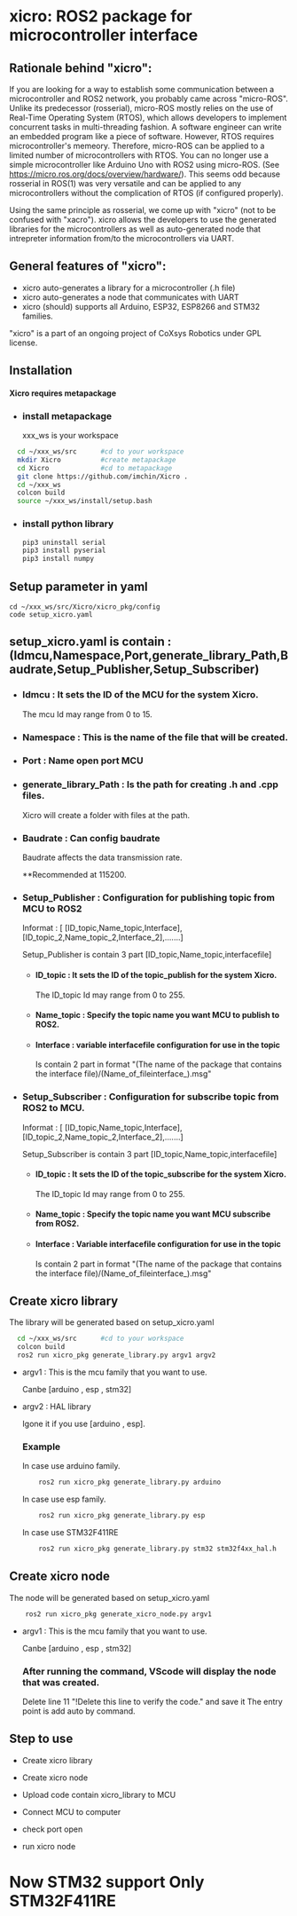 
# xicro: ROS2 package for microcontroller interface

## Rationale behind "xicro":
If you are looking for a way to establish some communication between a microcontroller and ROS2 network, you probably came across "micro-ROS". Unlike its predecessor (rosserial), micro-ROS mostly relies on the use of Real-Time Operating System (RTOS), which allows developers to implement concurrent tasks in multi-threading fashion. A software engineer can write an embedded program like a piece of software. However, RTOS requires microcontroller's memeory. Therefore, micro-ROS can be applied to a limited number of microcontrollers with RTOS. You can no longer use a simple microcontroller like Arduino Uno with ROS2 using micro-ROS. (See https://micro.ros.org/docs/overview/hardware/). This seems odd because rosserial in ROS(1) was very versatile and can be applied to any microcontrollers without the complication of RTOS (if configured properly).

Using the same principle as rosserial, we come up with "xicro" (not to be confused with "xacro"). xicro allows the developers to use the generated libraries for the microcontrollers as well as auto-generated node that intrepreter information from/to the microcontrollers via UART.

## General features of "xicro":
* xicro auto-generates a library for a microcontroller (.h file)
* xicro auto-generates a node that communicates with UART
* xicro (should) supports all Arduino, ESP32, ESP8266 and STM32 families.

"xicro" is a part of an ongoing project of CoXsys Robotics under GPL license. 




## Installation
#### Xicro requires metapackage

  - ### install metapackage
    xxx_ws is your workspace
  ```bash
    cd ~/xxx_ws/src      #cd to your workspace
    mkdir Xicro          #create metapackage
    cd Xicro             #cd to metapackage
    git clone https://github.com/imchin/Xicro .
    cd ~/xxx_ws
    colcon build
    source ~/xxx_ws/install/setup.bash
  ```
  - ### install python library
    ```bash
    pip3 uninstall serial
    pip3 install pyserial
    pip3 install numpy
    ```

## Setup parameter in yaml
    cd ~/xxx_ws/src/Xicro/xicro_pkg/config      
    code setup_xicro.yaml

## setup_xicro.yaml is contain : (Idmcu,Namespace,Port,generate_library_Path,Baudrate,Setup_Publisher,Setup_Subscriber)


 - ### Idmcu : It sets the ID of the MCU for the system Xicro.

    The mcu Id may range from 0 to 15. 
  
 - ### Namespace : This is the name of the file that will be created.
  

 - ### Port : Name open port MCU
   

 - ### generate_library_Path : Is the path for creating .h and .cpp files.
    Xicro will create a folder with files at the path.

 - ### Baudrate : Can config baudrate
    Baudrate affects the data transmission rate.
    
    **Recommended at 115200.

 
  - ### Setup_Publisher : Configuration for publishing topic from MCU to ROS2
    Informat : [ [ID_topic,Name_topic,Interface],[ID_topic_2,Name_topic_2,Interface_2],.......]
    
    Setup_Publisher is contain 3 part  [ID_topic,Name_topic,interfacefile]
    - #### ID_topic : It sets the ID of the topic_publish for the system Xicro.
        The ID_topic Id may range from 0 to 255.
    
    - #### Name_topic : Specify the topic name you want MCU to publish to ROS2.
    
    - #### Interface : variable interfacefile configuration for use in the topic 
        Is contain 2 part in format "(The name of the package that contains the interface file)/(Name_of_fileinterface_).msg" 



  - ### Setup_Subscriber : Configuration for subscribe topic from  ROS2 to MCU.
    Informat : [ [ID_topic,Name_topic,Interface],[ID_topic_2,Name_topic_2,Interface_2],.......]
    
    Setup_Subscriber is contain 3 part  [ID_topic,Name_topic,interfacefile]
    - #### ID_topic : It sets the ID of the topic_subscribe for the system Xicro.
        The ID_topic Id may range from 0 to 255.
    
    - #### Name_topic : Specify the topic name you want MCU subscribe from ROS2.
    
    - #### Interface : Variable interfacefile configuration for use in the topic 
        Is contain 2 part in format "(The name of the package that contains the interface file)/(Name_of_fileinterface_).msg" 


## Create xicro library
The library will be generated based on setup_xicro.yaml
```bash
  cd ~/xxx_ws/src      #cd to your workspace
  colcon build
  ros2 run xicro_pkg generate_library.py argv1 argv2
```
 - argv1 : This is the mcu family that you want to use.

    Canbe [arduino , esp , stm32]


 - argv2 : HAL library
    
    Igone it if you use [arduino , esp]. 
    ### Example 
    In case use arduino family.
    ```bash
        ros2 run xicro_pkg generate_library.py arduino
    ```
    In case use esp family.
    ```bash
        ros2 run xicro_pkg generate_library.py esp
    ```
    In case use STM32F411RE
    ```bash
        ros2 run xicro_pkg generate_library.py stm32 stm32f4xx_hal.h
    ```
## Create xicro node
The node will be generated based on setup_xicro.yaml

```bash 
    ros2 run xicro_pkg generate_xicro_node.py argv1
```
 - argv1 : This is the mcu family that you want to use.

    Canbe [arduino , esp , stm32]

    ### After running the command, VScode will display the node that was created.

    Delete line 11  "!Delete this line to verify the code." and save it 
  The entry point is add auto by command.

 

## Step to use
- Create xicro library

- Create xicro node

- Upload code contain xicro_library to MCU

- Connect MCU to computer

- check port open 

- run xicro node

# Now STM32 support Only STM32F411RE
